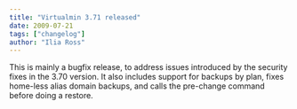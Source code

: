 ```yaml
---
title: "Virtualmin 3.71 released"
date: 2009-07-21
tags: ["changelog"]
author: "Ilia Ross"
---
```


This is mainly a bugfix release, to address issues introduced by the security fixes in the 3.70 version. It also includes support for backups by plan, fixes home-less alias domain backups, and calls the pre-change command before doing a restore.
